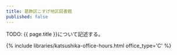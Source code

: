```yaml
---
title: 葛飾区こすげ地区図書館
published: false
---
```


TODO: {{ page.title }}について記述する。

{% include libraries/katsushika-office-hours.html office_type='C' %}
